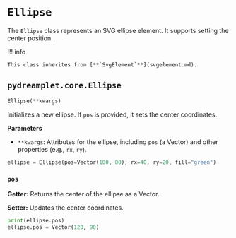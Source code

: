 # `Ellipse`

The `Ellipse` class represents an SVG ellipse element. It supports setting the center position.

!!! info

    This class inherites from [**`SvgElement`**](svgelement.md).

## <span class=class></span>`pydreamplet.core.Ellipse`

```py
Ellipse(**kwargs)
```

Initializes a new ellipse. If `pos` is provided, it sets the center coordinates.

<span class="param">**Parameters**</span>

- `**kwargs`: Attributes for the ellipse, including `pos` (a Vector) and other properties (e.g., `rx`, `ry`).

```py
ellipse = Ellipse(pos=Vector(100, 80), rx=40, ry=20, fill="green")
```

### <span class="prop"></span>`pos`

**Getter:** Returns the center of the ellipse as a Vector.

**Setter:** Updates the center coordinates.

```py
print(ellipse.pos)
ellipse.pos = Vector(120, 90)
```
